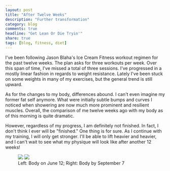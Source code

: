 ```yaml
---
layout: post
title: "After Twelve Weeks"
description: "Further transformation"
category: blog
comments: true
headline: "Get Lean Or Die Tryin'"
share: true
tags: [blog, fitness, diet]
---
```

I've been following Jason Blaha's Ice Cream Fitness workout regimen for the past twelve weeks.  The plan asks for three workouts per week.  Over this span of time, I've missed a total of three sessions.  I've progressed in a mostly linear fashion in regards to weight resistance.  Lately I've been stuck on some weights in many of my exercises, but the general trend is still upward.

As for the changes to my body, differences abound.  I can't even imagine my former fat self anymore.  What were initially subtle bumps and curves I noticed when showering are now much more prominent and resilient muscles.  Overall, the comparison of me twelve weeks ago with my body as of this morning is quite dramatic.

However, regardless of my progress, I am definitely not finished.  In fact, I don't think I ever will be "finished."  One thing is for sure.  As I continue with my training, I will only get stronger.  I'll be able to lift heavier and heavier, and I can't wait to see what my physique will look like after another 12 weeks!

<figure class="half">
     <a href="{{ site.url }}/images/06-12.jpg"><img src="{{ site.url }}/images/06-12.jpg"></a>
     <a href="{{ site.url }}/images/body_by_09-07-14.jpg"><img src="{{ site.url }}/images/body_by_09-07-14.jpg"></a>
     <figcaption>Left:  Body on June 12; Right:  Body by September 7</figcaption>
</figure>
